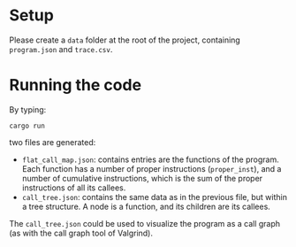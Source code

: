 # Setup
Please create a `data` folder at the root of the project, containing `program.json` and `trace.csv`.

# Running the code
By typing:
```
cargo run
```
two files are generated:
- `flat_call_map.json`: contains entries are the functions of the program. Each function has a number of proper instructions (`proper_inst`),
and a number of cumulative instructions, which is the sum of the proper instructions of all its callees.
- `call_tree.json`: contains the same data as in the previous file, but within a tree structure. A node is a function, and its children are its callees.

The `call_tree.json` could be used to visualize the program as a call graph (as with the call graph tool of Valgrind).